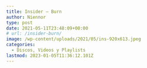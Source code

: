 ```yaml
---
title: Insider – Burn
author: Niennor
type: post
date: 2021-05-11T23:48:09+00:00
# url: /insider-burn/
image: /wp-content/uploads/2021/05/ins-920x613.jpeg
categories:
  - Discos, Videos y Playlists
lastmod: 2023-01-05T11:36:12.101Z
---
```

